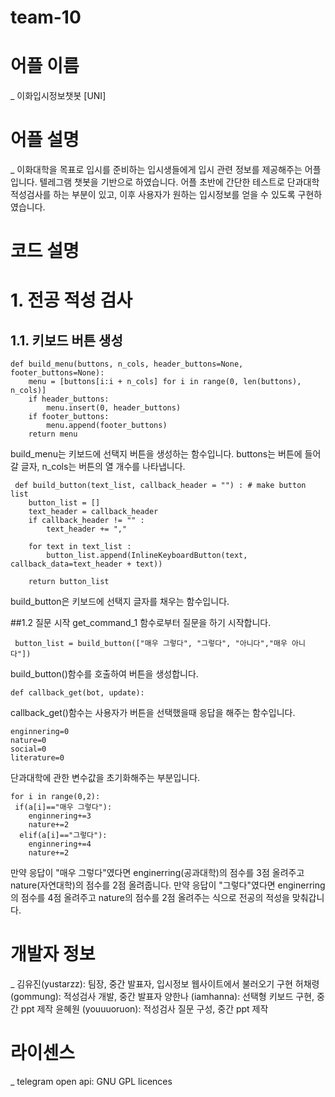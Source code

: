 # team-10

# 어플 이름 
_ 이화입시정보챗봇 [UNI]
# 어플 설명 
_ 이화대학을 목표로 입시를 준비하는 입시생들에게 입시 관련 정보를 제공해주는 어플입니다. 텔레그램 챗봇을 기반으로 하였습니다.
  어플 초반에 간단한 테스트로 단과대학 적성검사를 하는 부분이 있고, 이후 사용자가 원하는 입시정보를 얻을 수 있도록 구현하였습니다.
# 코드 설명
# 1. 전공 적성 검사
## 1.1. 키보드 버튼 생성
```
def build_menu(buttons, n_cols, header_buttons=None, footer_buttons=None):
    menu = [buttons[i:i + n_cols] for i in range(0, len(buttons), n_cols)]
    if header_buttons:
        menu.insert(0, header_buttons)
    if footer_buttons:
        menu.append(footer_buttons)
    return menu
```
build_menu는 키보드에 선택지 버튼을 생성하는 함수입니다. buttons는 버튼에 들어갈 글자, n_cols는 버튼의 열 개수를 나타냅니다.

```
 def build_button(text_list, callback_header = "") : # make button list
    button_list = []
    text_header = callback_header
    if callback_header != "" :
        text_header += ","

    for text in text_list :
        button_list.append(InlineKeyboardButton(text, callback_data=text_header + text))

    return button_list
``` 
build_button은 키보드에 선택지 글자를 채우는 함수입니다.

##1.2 질문 시작
get_command_1 함수로부터 질문을 하기 시작합니다.

```
 button_list = build_button(["매우 그렇다", "그렇다", "아니다","매우 아니다"]) 
``` 
build_button()함수를 호출하여 버튼을 생성합니다.


```
def callback_get(bot, update):

```
callback_get()함수는 사용자가 버튼을 선택했을때 응답을 해주는 함수입니다.

```
enginnering=0
nature=0
social=0
literature=0
```
단과대학에 관한 변수값을 초기화해주는 부분입니다.

```
for i in range(0,2):
 if(a[i]=="매우 그렇다"):
    enginnering+=3
    nature+=2
  elif(a[i]=="그렇다"):
    enginnering+=4
    nature+=2
```
만약 응답이 "매우 그렇다"였다면 enginerring(공과대학)의 점수를 3점 올려주고 nature(자연대학)의 점수를 2점 올려줍니다.
만약 응답이 "그렇다"였다면 enginerring의 점수를 4점 올려주고 nature의 점수를 2점 올려주는 식으로 전공의 적성을 맞춰갑니다.


# 개발자 정보 
_ 김유진(yustarzz): 팀장, 중간 발표자, 입시정보 웹사이트에서 불러오기 구현
  허채령 (gommung): 적성검사 개발, 중간 발표자
  양한나 (iamhanna): 선택형 키보드 구현, 중간 ppt 제작
  윤혜원 (youuuoruon): 적성검사 질문 구성, 중간 ppt 제작

# 라이센스
_ telegram open api:  GNU GPL licences
